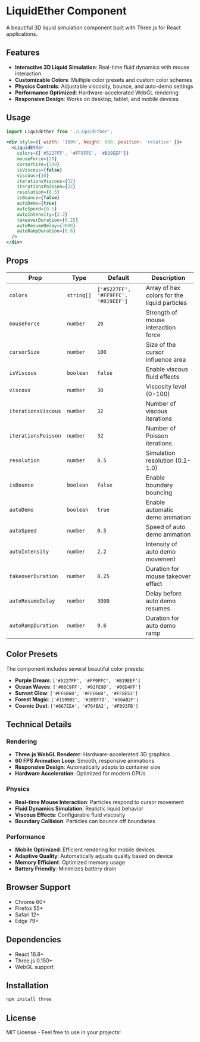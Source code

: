 # LiquidEther Component

A beautiful 3D liquid simulation component built with Three.js for React applications.

## Features

- **Interactive 3D Liquid Simulation**: Real-time fluid dynamics with mouse interaction
- **Customizable Colors**: Multiple color presets and custom color schemes
- **Physics Controls**: Adjustable viscosity, bounce, and auto-demo settings
- **Performance Optimized**: Hardware-accelerated WebGL rendering
- **Responsive Design**: Works on desktop, tablet, and mobile devices

## Usage

```jsx
import LiquidEther from './LiquidEther';

<div style={{ width: '100%', height: 600, position: 'relative' }}>
  <LiquidEther
    colors={['#5227FF', '#FF9FFC', '#B19EEF']}
    mouseForce={20}
    cursorSize={100}
    isViscous={false}
    viscous={30}
    iterationsViscous={32}
    iterationsPoisson={32}
    resolution={0.5}
    isBounce={false}
    autoDemo={true}
    autoSpeed={0.5}
    autoIntensity={2.2}
    takeoverDuration={0.25}
    autoResumeDelay={3000}
    autoRampDuration={0.6}
  />
</div>
```

## Props

| Prop | Type | Default | Description |
|------|------|---------|-------------|
| `colors` | `string[]` | `['#5227FF', '#FF9FFC', '#B19EEF']` | Array of hex colors for the liquid particles |
| `mouseForce` | `number` | `20` | Strength of mouse interaction force |
| `cursorSize` | `number` | `100` | Size of the cursor influence area |
| `isViscous` | `boolean` | `false` | Enable viscous fluid effects |
| `viscous` | `number` | `30` | Viscosity level (0-100) |
| `iterationsViscous` | `number` | `32` | Number of viscous iterations |
| `iterationsPoisson` | `number` | `32` | Number of Poisson iterations |
| `resolution` | `number` | `0.5` | Simulation resolution (0.1-1.0) |
| `isBounce` | `boolean` | `false` | Enable boundary bouncing |
| `autoDemo` | `boolean` | `true` | Enable automatic demo animation |
| `autoSpeed` | `number` | `0.5` | Speed of auto demo animation |
| `autoIntensity` | `number` | `2.2` | Intensity of auto demo movement |
| `takeoverDuration` | `number` | `0.25` | Duration for mouse takeover effect |
| `autoResumeDelay` | `number` | `3000` | Delay before auto demo resumes |
| `autoRampDuration` | `number` | `0.6` | Duration for auto demo ramp |

## Color Presets

The component includes several beautiful color presets:

- **Purple Dream**: `['#5227FF', '#FF9FFC', '#B19EEF']`
- **Ocean Waves**: `['#00C9FF', '#92FE9D', '#00D4FF']`
- **Sunset Glow**: `['#FF6B6B', '#FFE66D', '#FF8E53']`
- **Forest Magic**: `['#11998E', '#38EF7D', '#56AB2F']`
- **Cosmic Dust**: `['#667EEA', '#764BA2', '#F093FB']`

## Technical Details

### Rendering
- **Three.js WebGL Renderer**: Hardware-accelerated 3D graphics
- **60 FPS Animation Loop**: Smooth, responsive animations
- **Responsive Design**: Automatically adapts to container size
- **Hardware Acceleration**: Optimized for modern GPUs

### Physics
- **Real-time Mouse Interaction**: Particles respond to cursor movement
- **Fluid Dynamics Simulation**: Realistic liquid behavior
- **Viscous Effects**: Configurable fluid viscosity
- **Boundary Collision**: Particles can bounce off boundaries

### Performance
- **Mobile Optimized**: Efficient rendering for mobile devices
- **Adaptive Quality**: Automatically adjusts quality based on device
- **Memory Efficient**: Optimized memory usage
- **Battery Friendly**: Minimizes battery drain

## Browser Support

- Chrome 60+
- Firefox 55+
- Safari 12+
- Edge 79+

## Dependencies

- React 16.8+
- Three.js 0.150+
- WebGL support

## Installation

```bash
npm install three
```

## License

MIT License - Feel free to use in your projects!
